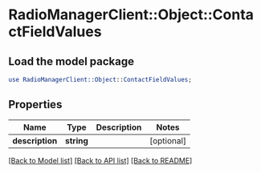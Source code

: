 # RadioManagerClient::Object::ContactFieldValues

## Load the model package
```perl
use RadioManagerClient::Object::ContactFieldValues;
```

## Properties
Name | Type | Description | Notes
------------ | ------------- | ------------- | -------------
**description** | **string** |  | [optional] 

[[Back to Model list]](../README.md#documentation-for-models) [[Back to API list]](../README.md#documentation-for-api-endpoints) [[Back to README]](../README.md)


